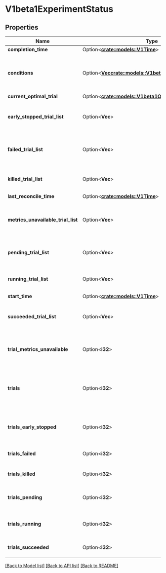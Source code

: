 # V1beta1ExperimentStatus

## Properties

Name | Type | Description | Notes
------------ | ------------- | ------------- | -------------
**completion_time** | Option<[**crate::models::V1Time**](v1.Time.md)> |  | [optional]
**conditions** | Option<[**Vec<crate::models::V1beta1ExperimentCondition>**](v1beta1.ExperimentCondition.md)> | List of observed runtime conditions for this Experiment. | [optional]
**current_optimal_trial** | Option<[**crate::models::V1beta1OptimalTrial**](v1beta1.OptimalTrial.md)> |  | [optional]
**early_stopped_trial_list** | Option<**Vec<String>**> | List of trial names which have been early stopped. | [optional]
**failed_trial_list** | Option<**Vec<String>**> | List of trial names which have already failed. | [optional]
**killed_trial_list** | Option<**Vec<String>**> | List of trial names which have been killed. | [optional]
**last_reconcile_time** | Option<[**crate::models::V1Time**](v1.Time.md)> |  | [optional]
**metrics_unavailable_trial_list** | Option<**Vec<String>**> | List of trial names which have been metrics unavailable | [optional]
**pending_trial_list** | Option<**Vec<String>**> | List of trial names which are pending. | [optional]
**running_trial_list** | Option<**Vec<String>**> | List of trial names which are running. | [optional]
**start_time** | Option<[**crate::models::V1Time**](v1.Time.md)> |  | [optional]
**succeeded_trial_list** | Option<**Vec<String>**> | List of trial names which have already succeeded. | [optional]
**trial_metrics_unavailable** | Option<**i32**> | How many trials are currently metrics unavailable. | [optional]
**trials** | Option<**i32**> | Trials is the total number of trials owned by the experiment. | [optional]
**trials_early_stopped** | Option<**i32**> | How many trials are currently early stopped. | [optional]
**trials_failed** | Option<**i32**> | How many trials have failed. | [optional]
**trials_killed** | Option<**i32**> | How many trials have been killed. | [optional]
**trials_pending** | Option<**i32**> | How many trials are currently pending. | [optional]
**trials_running** | Option<**i32**> | How many trials are currently running. | [optional]
**trials_succeeded** | Option<**i32**> | How many trials have succeeded. | [optional]

[[Back to Model list]](../README.md#documentation-for-models) [[Back to API list]](../README.md#documentation-for-api-endpoints) [[Back to README]](../README.md)


